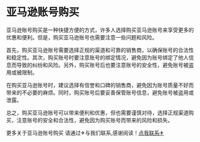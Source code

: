 # 亚马逊账号购买

亚马逊账号购买是一种快捷方便的方式，许多人选择购买亚马逊账号来享受更多的优惠和便利。但是，购买亚马逊账号也需要注意一些问题和风险。

首先，购买亚马逊账号需要选择正规的渠道和可靠的销售商，以确保账号的合法性和稳定性。其次，购买账号时要注意账号的绑定情况，避免因为账号绑定了他人信息而导致的纠纷和风险。另外，购买账号后也要注意账号的安全性，避免账号被盗用或被限制。

在购买亚马逊账号时，建议选择有信誉和口碑的销售商，避免因为账号质量不好而带来的不必要的麻烦。同时，购买账号后要妥善保管账号信息，避免账号被盗用或泄露。

总之，购买亚马逊账号可以带来便利和优惠，但也需要谨慎对待，选择正规渠道购买，注意账号的安全和合法性，避免因为购买账号而带来的风险和损失。

更多关于亚马逊账号购买 请通过✈与我们联系,感谢阅读！[点我联系✈](https://www.G208.com)